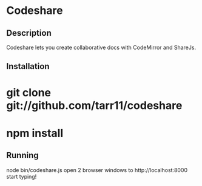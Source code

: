 Codeshare
=========

## Description
Codeshare lets you create collaborative docs with CodeMirror and ShareJs.  

## Installation
   # git clone git://github.com/tarr11/codeshare
   # npm install

## Running
   node bin/codeshare.js
   open 2 browser windows to http://localhost:8000
   start typing!
